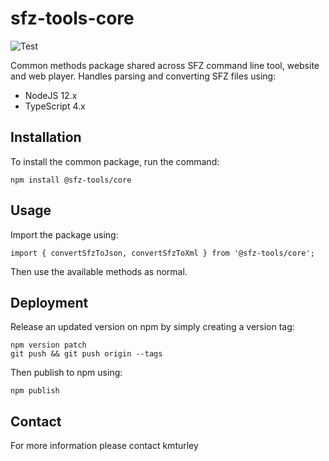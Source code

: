 # sfz-tools-core
![Test](https://github.com/kmturley/sfz-tools-core/actions/workflows/test.yml/badge.svg)

Common methods package shared across SFZ command line tool, website and web player. Handles parsing and converting SFZ files using:

* NodeJS 12.x
* TypeScript 4.x


## Installation

To install the common package, run the command:

    npm install @sfz-tools/core


## Usage

Import the package using:

    import { convertSfzToJson, convertSfzToXml } from '@sfz-tools/core';

Then use the available methods as normal.


## Deployment

Release an updated version on npm by simply creating a version tag:

    npm version patch
    git push && git push origin --tags

Then publish to npm using:

    npm publish


## Contact

For more information please contact kmturley
